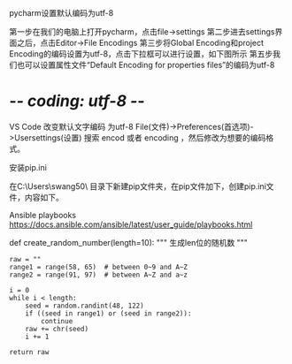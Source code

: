 pycharm设置默认编码为utf-8

第一步在我们的电脑上打开pycharm，点击file->settings
第二步进去settings界面之后，点击Editor->File Encodings 
第三步将Global Encoding和project Encoding的编码设置为utf-8，点击下拉框可以进行设置，如下图所示
第五步我们也可以设置属性文件“Default Encoding for properties files”的编码为utf-8


# -*- coding: utf-8 -*-  

VS Code 改变默认文字编码 为utf-8
File(文件)->Preferences(首选项)->Usersettings(设置)
搜索 encod  或者 encoding ，然后修改为想要的编码格式。


安装pip.ini

在C:\Users\swang50\ 目录下新建pip文件夹，在pip文件加下，创建pip.ini文件，内容如下。


Ansible playbooks
https://docs.ansible.com/ansible/latest/user_guide/playbooks.html


def create_random_number(length=10):
    """ 生成len位的随机数 """

    raw = ""
    range1 = range(58, 65)  # between 0~9 and A~Z
    range2 = range(91, 97)  # between A~Z and a~z

    i = 0
    while i < length:
        seed = random.randint(48, 122)
        if ((seed in range1) or (seed in range2)):
            continue
        raw += chr(seed)
        i += 1

    return raw
